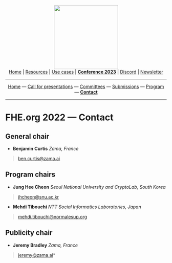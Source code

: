 <!-- Main header navigation -->
<p align="center">
  <img width="200" src="https://user-images.githubusercontent.com/5758427/180978488-db825482-5a58-4c7c-9589-c494a6f0be04.png"><br/>
  <a href="https://fhe-org.github.io">Home</a> | <a href="https://fhe-org.github.io/fhe-resources">Resources</a> | <a href="https://fhe-org.github.io/fhe-use-cases">Use cases</a> | <a href="https://fhe-org.github.io/conferences/conference-2023/home"><b>Conference 2023</b></a> | <a href="https://discord.fhe.org">Discord</a> | <a href="https://fheorg.substack.com">Newsletter</a> 
</p>
<hr/>
<!-- /Main header navigation -->
<!-- Header conference 2023 links -->
<p align="center">
  <a href="https://fhe-org.github.io/conferences/conference-2023/home">Home</a>
  —
  <a href="https://fhe-org.github.io/conferences/conference-2023/call-for-presentations">Call for presentations</a>
  —
  <a href="https://fhe-org.github.io/conferences/conference-2023/committees">Committees</a>
  —
  <a href="#" target="_blank">Submissions</a>
  —
  <a href="https://fhe-org.github.io/conferences/conference-2023/program">Program</a>
  —
  <a href="https://fhe-org.github.io/conferences/conference-2023/contact"><b>Contact</b></a>
</p>
<hr/>
<!-- /Header conference 2023 links -->

# FHE.org 2022 — Contact
## General chair
- **Benjamin Curtis** *Zama, France*
> ben.curtis@zama.ai

## Program chairs
- **Jung Hee Cheon** *Seoul National University and CryptoLab, South Korea*
> jhcheon@snu.ac.kr
- **Mehdi Tibouchi** *NTT Social Informatics Laboratories, Japan*
> mehdi.tibouchi@normalesup.org

## Publicity chair
- **Jeremy Bradley** *Zama, France*
> jeremy@zama.ai*
